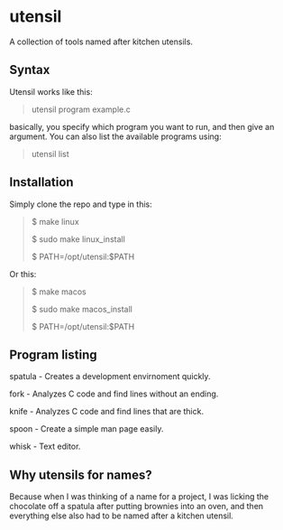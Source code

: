 # utensil
A collection of tools named after kitchen utensils.
## Syntax
Utensil works like this:
> utensil program example.c

basically, you specify which program you want to run, and then give an argument. You can also list the available programs using:
> utensil list

## Installation

Simply clone the repo and type in this:
> $ make linux
> 
> $ sudo make linux_install
> 
> $ PATH=/opt/utensil:$PATH

Or this:
> $ make macos
>
> $ sudo make macos_install
>
> $ PATH=/opt/utensil:$PATH

## Program listing

spatula - Creates a development envirnoment quickly.

fork - Analyzes C code and find lines without an ending.

knife - Analyzes C code and find lines that are thick.

spoon - Create a simple man page easily.

whisk - Text editor.

## Why utensils for names?
Because when I was thinking of a name for a project, I was licking the chocolate off a spatula after putting brownies into an oven, and then everything else also had to be named after a kitchen utensil.

